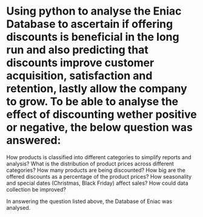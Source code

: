 # Using python to analyse the Eniac Database to ascertain if offering discounts is beneficial in the long run and also predicting that discounts improve customer acquisition, satisfaction and retention, lastly allow the company to grow. To be able to analyse the effect of discounting wether positive or negative, the below question was answered: 
How products is classified into different categories to simplify reports and analysis?
What is the distribution of product prices across different categories?
How many products are being discounted?
How big are the offered discounts as a percentage of the product prices?
How seasonality and special dates (Christmas, Black Friday) affect sales?
How could data collection be improved?

In answering the question listed above, the Database of Eniac was analysed.
